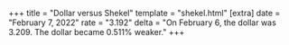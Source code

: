 +++
title = "Dollar versus Shekel"
template = "shekel.html"
[extra]
date = "February  7, 2022"
rate = "3.192"
delta = "On February  6, the dollar was 3.209. The dollar became 0.511% weaker."
+++
